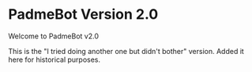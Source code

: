 # PadmeBot Version 2.0

Welcome to PadmeBot v2.0

This is the "I tried doing another one but didn't bother" version. Added it here for historical purposes.
